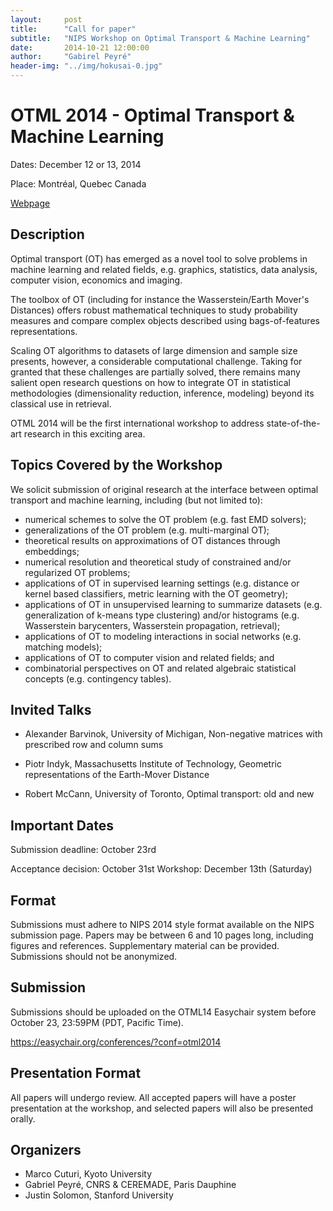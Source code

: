 ```yaml
---
layout:     post
title:      "Call for paper"
subtitle:   "NIPS Workshop on Optimal Transport & Machine Learning"
date:       2014-10-21 12:00:00
author:     "Gabirel Peyré"
header-img: "../img/hokusai-0.jpg"
---
```


OTML 2014 - Optimal Transport & Machine Learning
==========


Dates: December 12 or 13, 2014

Place: Montréal, Quebec Canada

[Webpage](http://www.iip.ist.i.kyoto-u.ac.jp/OTML2014/)

Description
--------

Optimal transport (OT) has emerged as a novel tool to solve problems in machine learning and related fields, e.g. graphics, statistics, data analysis, computer vision, economics and imaging. 

The toolbox of OT (including for instance the Wasserstein/Earth Mover's Distances) offers robust mathematical techniques to study probability measures and compare complex objects described using bags-of-features representations. 

Scaling OT algorithms to datasets of large dimension and sample size presents, however, a considerable computational challenge. Taking for granted that these challenges are partially solved, there remains many salient open research questions on how to integrate OT in statistical methodologies (dimensionality reduction, inference, modeling) beyond its classical use in retrieval. 

OTML 2014 will be the first international workshop to address state-of-the-art research in this exciting area. 


Topics Covered by the Workshop 
--------

We solicit submission of original research at the interface between optimal transport and machine learning, including (but not limited to):

* numerical schemes to solve the OT problem (e.g. fast EMD solvers);
* generalizations of the OT problem (e.g. multi-marginal OT);
* theoretical results on approximations of OT distances through embeddings;
* numerical resolution and theoretical study of constrained and/or regularized OT problems;
* applications of OT in supervised learning settings (e.g. distance or kernel based classifiers, metric learning with the OT geometry);
* applications of OT in unsupervised learning to summarize datasets (e.g. generalization of k-means type clustering) and/or histograms (e.g. Wasserstein barycenters, Wasserstein propagation, retrieval);
* applications of OT to modeling interactions in social networks (e.g. matching models);
* applications of OT to computer vision and related fields; and
* combinatorial perspectives on OT and related algebraic statistical concepts (e.g. contingency tables).

Invited Talks 
--------

* Alexander Barvinok, University of Michigan, Non-negative matrices with prescribed row and column sums

* Piotr Indyk, Massachusetts Institute of Technology, Geometric representations of the Earth-Mover Distance

* Robert McCann, University of Toronto, Optimal transport: old and new


Important Dates 
--------

Submission deadline: October 23rd

Acceptance decision: October 31st
Workshop: December 13th (Saturday)

Format 
--------

Submissions must adhere to NIPS 2014 style format available on the NIPS submission page. Papers may be between 6 and 10 pages long, including figures and references. Supplementary material can be provided. Submissions should not be anonymized.

Submission 
--------

Submissions should be uploaded on the OTML14 Easychair system before October 23, 23:59PM (PDT, Pacific Time).

https://easychair.org/conferences/?conf=otml2014

Presentation Format 
--------

All papers will undergo review. All accepted papers will have a poster presentation at the workshop, and selected papers will also be presented orally.

Organizers 
--------

* Marco Cuturi, Kyoto University
* Gabriel Peyré, CNRS & CEREMADE, Paris Dauphine
* Justin Solomon, Stanford University